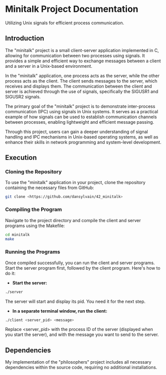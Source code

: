# Minitalk Project Documentation
Utilizing Unix signals for efficient process communication.
## Introduction
The "minitalk" project is a small client-server application implemented in C, allowing for communication between two processes using signals. It provides a simple and efficient way to exchange messages between a client and a server in a Unix-based environment.

In the "minitalk" application, one process acts as the server, while the other process acts as the client. The client sends messages to the server, which receives and displays them. The communication between the client and server is achieved through the use of signals, specifically the SIGUSR1 and SIGUSR2 signals.

The primary goal of the "minitalk" project is to demonstrate inter-process communication (IPC) using signals in Unix systems. It serves as a practical example of how signals can be used to establish communication channels between processes, enabling lightweight and efficient message passing.

Through this project, users can gain a deeper understanding of signal handling and IPC mechanisms in Unix-based operating systems, as well as enhance their skills in network programming and system-level development.
## Execution
### Cloning the Repository
To use the "minitalk" application in your project, clone the repository containing the necessary files from GitHub:

```bash
git clone <https://github.com/dansylvain/42_minitalk>
```
### Compiling the Program
Navigate to the project directory and compile the client and server programs using the Makefile:
```bash
cd minitalk
make
```
### Running the Programs
Once compiled successfully, you can run the client and server programs. Start the server program first, followed by the client program. Here's how to do it:<br>
* **Start the server:**
```bash
./server
```
The server will start and display its pid. You need it for the next step.<br>
* **In a separate terminal window, run the client:**
```bash
./client <server_pid> <message>
```
Replace <server_pid> with the process ID of the server (displayed when you start the server), and <message> with the message you want to send to the server.

## Dependencies
My implementation of the "philosophers" project includes all necessary dependencies within the source code, requiring no additional installations.
